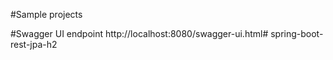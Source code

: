 #Sample projects

#Swagger UI endpoint
http://localhost:8080/swagger-ui.html# spring-boot-rest-jpa-h2
